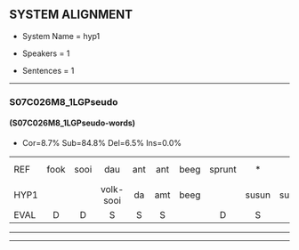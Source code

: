 
## SYSTEM ALIGNMENT

- System Name = hyp1

- Speakers = 1

- Sentences = 1

---

### S07C026M8_1LGPseudo

#### (S07C026M8_1LGPseudo-words)

- Cor=8.7%	Sub=84.8%	Del=6.5%	Ins=0.0%

|  |  |  |  |  |  |  |  |  |  |  |  |  |  |  |  |  |  |  |  |  |  |  |  |  |  |  |  |  |  |  |  |  |  |  |  |  |  |  |  |  |  |  |  |  |  |  |
|:--- |:---:|:---:|:---:|:---:|:---:|:---:|:---:|:---:|:---:|:---:|:---:|:---:|:---:|:---:|:---:|:---:|:---:|:---:|:---:|:---:|:---:|:---:|:---:|:---:|:---:|:---:|:---:|:---:|:---:|:---:|:---:|:---:|:---:|:---:|:---:|:---:|:---:|:---:|:---:|:---:|:---:|:---:|:---:|:---:|:---:|:---:|
| REF | fook | sooi | dau | ant | ant | beeg | sprunt | * | * | hool | larst | vout | zwoei | fam | fam | rachts*(rechts) | vaap | sprieuw | keng | * | swoers | doer*(droeg) | plirt | jien | blard | guul | hoekt*(hoed) | neeuw | noork | vid*(vip) | zans | leum | haans | spaai | sjalt | heik | sank | *(mak) | roen | frijk | eem | schard | grek | dron | snaaf | stuid |
| HYP1 |  |  | volk-sooi | da | amt | beeg |  | susun | surend | hool | lachst | fat | zou | a | van | recht | zap | s | priel | ke | kecht | woors | tro | blift | blaht | glu | goed | s | neer | nork | vit | zons | lun | hen | spy | elt | hek | mak | goen | frijk | en | saft | ik | deroven | snaaf | sduit |
| EVAL | D | D | S | S | S |  | D | S | S |  | S | S | S | S | S | S | S | S | S | S | S | S | S | S | S | S | S | S | S | S | S | S | S | S | S | S | S | S | S |  | S | S | S | S |  | S |
---

---
